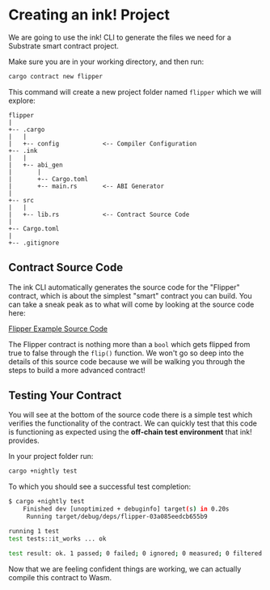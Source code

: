 Creating an ink! Project
===

We are going to use the ink! CLI to generate the files we need for a Substrate smart contract project.

Make sure you are in your working directory, and then run:

```bash
cargo contract new flipper
```

This command will create a new project folder named `flipper` which we will explore:

```
flipper
|
+-- .cargo
|   |
|   +-- config            <-- Compiler Configuration
+-- .ink
|   |
|   +-- abi_gen 
|       |
|       +-- Cargo.toml   
|       +-- main.rs       <-- ABI Generator
|
+-- src
|   |
|   +-- lib.rs            <-- Contract Source Code
|
+-- Cargo.toml
|
+-- .gitignore
```

## Contract Source Code

The ink CLI automatically generates the source code for the "Flipper" contract, which is about the simplest "smart" contract you can build. You can take a sneak peak as to what will come by looking at the source code here:

[Flipper Example Source Code](https://github.com/paritytech/ink/blob/master/examples/lang/flipper/src/lib.rs)

The Flipper contract is nothing more than a `bool` which gets flipped from true to false through the `flip()` function. We won't go so deep into the details of this source code because we will be walking you through the steps to build a more advanced contract!

## Testing Your Contract

You will see at the bottom of the source code there is a simple test which verifies the functionality of the contract. We can quickly test that this code is functioning as expected using the **off-chain test environment** that ink! provides.

In your project folder run:

```bash
cargo +nightly test
```

To which you should see a successful test completion:

```bash
$ cargo +nightly test
    Finished dev [unoptimized + debuginfo] target(s) in 0.20s
     Running target/debug/deps/flipper-03a085eedcb655b9

running 1 test
test tests::it_works ... ok

test result: ok. 1 passed; 0 failed; 0 ignored; 0 measured; 0 filtered out
```

Now that we are feeling confident things are working, we can actually compile this contract to Wasm.
